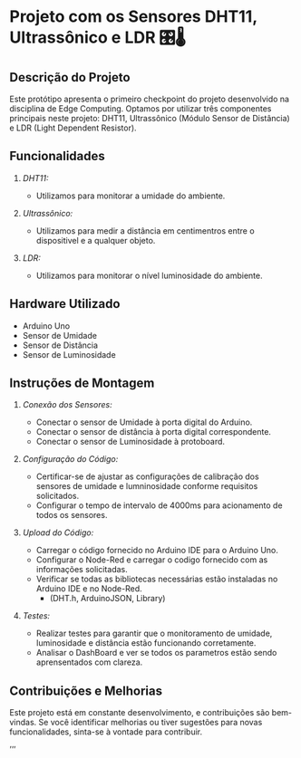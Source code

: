 # Projeto com os Sensores DHT11, Ultrassônico e LDR 🎛️🌡️

## Descrição do Projeto

Este protótipo apresenta o primeiro checkpoint do projeto desenvolvido na disciplina de Edge Computing. Optamos por utilizar três componentes principais neste projeto: DHT11, Ultrassônico (Módulo Sensor de Distância) e LDR (Light Dependent Resistor).

## Funcionalidades

1. *DHT11:*
   - Utilizamos para monitorar a umidade do ambiente.

2. *Ultrassônico:*
   - Utilizamos para medir a distância em centimentros entre o dispositivel e a qualquer objeto.

3. *LDR:*
   - Utilizamos para monitorar o nível luminosidade do ambiente.

## Hardware Utilizado

- Arduino Uno
- Sensor de Umidade
- Sensor de Distância
- Sensor de Luminosidade

## Instruções de Montagem

1. *Conexão dos Sensores:*
   - Conectar o sensor de Umidade à porta digital do Arduino.
   - Conectar o sensor de distância à porta digital correspondente.
   - Conectar o sensor de Luminosidade à protoboard.

2. *Configuração do Código:*
   - Certificar-se de ajustar as configurações de calibração dos sensores de umidade e lumninosidade conforme requisitos solicitados.
   - Configurar o tempo de intervalo de 4000ms para acionamento de todos os sensores.

3. *Upload do Código:*
   - Carregar o código fornecido no Arduino IDE para o Arduino Uno.
   - Configurar o Node-Red e carregar o codigo fornecido com as informações solicitadas.
   - Verificar se todas as bibliotecas necessárias estão instaladas no Arduino IDE e no Node-Red.
     * (DHT.h, ArduinoJSON, Library)

4. *Testes:*
   - Realizar testes para garantir que o monitoramento de umidade, luminosidade e distância estão funcionando corretamente.
   - Analisar o DashBoard e ver se todos os parametros estão sendo aprensentados com clareza.

## Contribuições e Melhorias

Este projeto está em constante desenvolvimento, e contribuições são bem-vindas. Se você identificar melhorias ou tiver sugestões para novas funcionalidades, sinta-se à vontade para contribuir.

’’’
